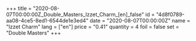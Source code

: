 +++
title = "2020-08-07T00:00:00Z_Double_Masters_Izzet_Charm_[en]_false"
id = "4d8f0789-aa08-4ce5-8ed1-6544de1e3ed4"
date = "2020-08-07T00:00:00Z"
name = "Izzet Charm"
lang = ["en"]
price = "0.41"
quantity = 4
foil = false
set = "Double Masters"
+++
